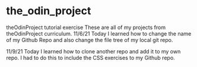 # the_odin_project
theOdinProject tutorial exercise
These are all of my projects from theOdinProject curriculum.
11/6/21
Today I learned how to change the name of my Github Repo and also change the file tree of my local git repo.

11/9/21
Today I learned how to clone another repo and add it
to my own repo. I had to do this to include the CSS
exercises to my Github repo.